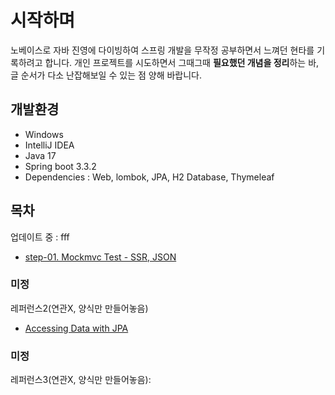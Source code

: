 # 시작하며
노베이스로 자바 진영에 다이빙하여 스프링 개발을 무작정 공부하면서 느껴던 현타를 기록하려고 합니다. 개인 프로젝트를 시도하면서 그때그때 **필요했던 개념을 정리**하는 바, 글 순서가 다소 난잡해보일 수 있는 점 양해 바랍니다.

## 개발환경
* Windows
* IntelliJ IDEA
* Java 17
* Spring boot 3.3.2
* Dependencies : Web, lombok, JPA, H2 Database, Thymeleaf

## 목차
업데이트 중 : fff

* [step-01. Mockmvc Test - SSR, JSON]()

### 미정

레퍼런스2(연관X, 양식만 만들어놓음)

* [Accessing Data with JPA](https://spring.io/guides/gs/accessing-data-jpa/)

### 미정

레퍼런스3(연관X, 양식만 만들어놓음): 